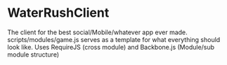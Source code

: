 WaterRushClient
===============

The client for the best social/Mobile/whatever app ever made.
scripts/modules/game.js serves as a template for what everything should look like.
Uses RequireJS (cross module) and Backbone.js (Module/sub module structure)

